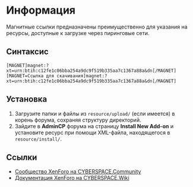 # Информация

Магнитные ссылки предназначены преимущественно для указания на ресурсы, доступные к загрузке через пиринговые сети.

## Синтаксис

```
[MAGNET]magnet:?xt=urn:btih:c12fe1c06bba254a9dc9f519b335aa7c1367a88a&dn[/MAGNET]
[MAGNET=Ссылка для скачивания]magnet:?xt=urn:btih:c12fe1c06bba254a9dc9f519b335aa7c1367a88a&dn[/MAGNET]
```

## Установка

1. Загрузите папки и файлы из `resource/upload/` (если имеется) в корень форума, сохраняя структуру директорий.
2. Зайдите в **AdminCP** форума на страницу **Install New Add-on** и установите ресурс при помощи XML-файла, находящегося в `resource/install/`.

## Ссылки

- [Сообщество XenForo на CYBERSPACE.Community](//cyberspace.community/forums/30/)
- [Документация XenForo на CYBERSPACE.Wiki](//xenforo.cyberspace.wiki/)

